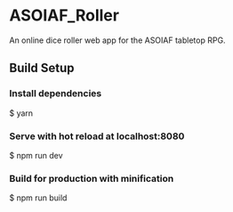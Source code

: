 # ASOIAF_Roller

An online dice roller web app for the ASOIAF tabletop RPG.

## Build Setup

### Install dependencies
$ yarn

### Serve with hot reload at localhost:8080
$ npm run dev

### Build for production with minification
$ npm run build
